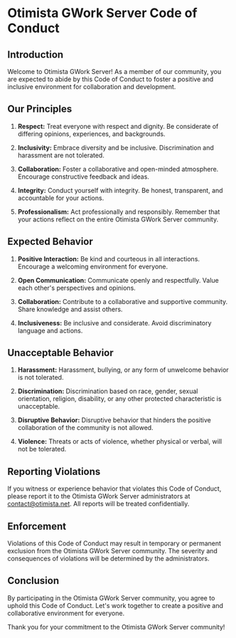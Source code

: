 # Otimista GWork Server Code of Conduct

## Introduction

Welcome to Otimista GWork Server! As a member of our community, you are expected to abide by this Code of Conduct to foster a positive and inclusive environment for collaboration and development.

## Our Principles

1. **Respect:** Treat everyone with respect and dignity. Be considerate of differing opinions, experiences, and backgrounds.

2. **Inclusivity:** Embrace diversity and be inclusive. Discrimination and harassment are not tolerated.

3. **Collaboration:** Foster a collaborative and open-minded atmosphere. Encourage constructive feedback and ideas.

4. **Integrity:** Conduct yourself with integrity. Be honest, transparent, and accountable for your actions.

5. **Professionalism:** Act professionally and responsibly. Remember that your actions reflect on the entire Otimista GWork Server community.

## Expected Behavior

1. **Positive Interaction:** Be kind and courteous in all interactions. Encourage a welcoming environment for everyone.

2. **Open Communication:** Communicate openly and respectfully. Value each other's perspectives and opinions.

3. **Collaboration:** Contribute to a collaborative and supportive community. Share knowledge and assist others.

4. **Inclusiveness:** Be inclusive and considerate. Avoid discriminatory language and actions.

## Unacceptable Behavior

1. **Harassment:** Harassment, bullying, or any form of unwelcome behavior is not tolerated.

2. **Discrimination:** Discrimination based on race, gender, sexual orientation, religion, disability, or any other protected characteristic is unacceptable.

3. **Disruptive Behavior:** Disruptive behavior that hinders the positive collaboration of the community is not allowed.

4. **Violence:** Threats or acts of violence, whether physical or verbal, will not be tolerated.

## Reporting Violations

If you witness or experience behavior that violates this Code of Conduct, please report it to the Otimista GWork Server administrators at [contact@otimista.net](mailto:contact@otimista.net). All reports will be treated confidentially.

## Enforcement

Violations of this Code of Conduct may result in temporary or permanent exclusion from the Otimista GWork Server community. The severity and consequences of violations will be determined by the administrators.

## Conclusion

By participating in the Otimista GWork Server community, you agree to uphold this Code of Conduct. Let's work together to create a positive and collaborative environment for everyone.

Thank you for your commitment to the Otimista GWork Server community!